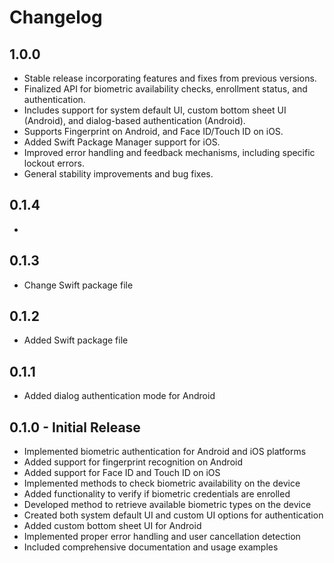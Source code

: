 # Changelog

## 1.0.0

- Stable release incorporating features and fixes from previous versions.
- Finalized API for biometric availability checks, enrollment status, and authentication.
- Includes support for system default UI, custom bottom sheet UI (Android), and dialog-based authentication (Android).
- Supports Fingerprint on Android, and Face ID/Touch ID on iOS.
- Added Swift Package Manager support for iOS.
- Improved error handling and feedback mechanisms, including specific lockout errors.
- General stability improvements and bug fixes.

## 0.1.4

-

## 0.1.3

- Change Swift package file

## 0.1.2

- Added Swift package file

## 0.1.1

- Added dialog authentication mode for Android

## 0.1.0 - Initial Release

- Implemented biometric authentication for Android and iOS platforms
- Added support for fingerprint recognition on Android
- Added support for Face ID and Touch ID on iOS
- Implemented methods to check biometric availability on the device
- Added functionality to verify if biometric credentials are enrolled
- Developed method to retrieve available biometric types on the device
- Created both system default UI and custom UI options for authentication
- Added custom bottom sheet UI for Android
- Implemented proper error handling and user cancellation detection
- Included comprehensive documentation and usage examples
